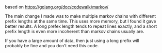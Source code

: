 based on https://golang.org/doc/codewalk/markov/

The main change I made was to make multiple markov chains with different prefix lengths at the same time.  This uses more memory, but I found it gave better results.  A long prefex length tends to repeat lines exactly, and a short prefix length is even more incoherent than markov chains usually are.

If you have a large amount of data, then just using a long prefix will probably be fine and you don't need this code.
